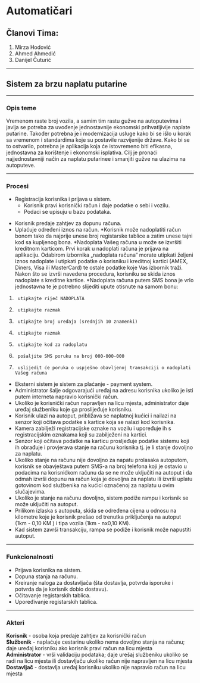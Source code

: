 # Automatičari
## Članovi Tima:

1. Mirza Hodović
2. Ahmed Ahmedić
3. Danijel Čuturić
---
## Sistem za brzu naplatu putarine
---
### Opis teme
Vremenom raste broj vozila, a samim tim rastu gužve na autoputevima i javlja se potreba za uvođenje jednostavnije ekonomski prihvatljivije naplate putarine. Također potrebna je i modernizacija usluge kako bi se išlo u korak sa vremenom i standardima koje su postavile razvijenije države. Kako bi se to ostvarilo, potrebna je aplikacija koja će istovremeno biti efikasna, jednostavna za korištenje i ekonomski isplativa. Cilj je pronaći najjednostavniji način za naplatu putarinee i smanjiti gužve na ulazima na autoputeve.

---
### Procesi

* Registracija korisnika i prijava u sistem.  
  * Korisnik pravi korisnički račun i daje podatke o sebi i vozilu.
  * Podaci se upisuju u bazu podataka.
- Korisnik predaje zahtjev za dopunu računa.
- Uplaćuje određeni iznos na račun.
  *Korisnik može nadoplatiti račun bonom tako da najprije unese broj registarske tablice a zatim unese tajni kod sa kupljenog bona.
  *Nadoplata Vašeg računa u može se izvršiti kreditnom karticom. Prvi  korak u nadoplati računa je prijava na aplikaciju. Odabirom izbornika „nadoplata računa“ morate utipkati željeni iznos nadoplate i utipkati podatke o korisniku i kreditnoj kartici (AMEX, Diners, Visa ili MasterCard) te ostale podatke koje Vas izbornik traži. Nakon što se izvrši navedena procedura, korisniku se skida iznos nadoplate s kreditne kartice.
  *Nadoplata računa putem SMS bona je vrlo jednostavna te je potrebno slijediti upute otisnute na samom bonu:
1)  	utipkajte riječ NADOPLATA
2)  	utipkajte razmak 
3)  	utipkajte broj uređaja (srednjih 10 znamenki) 
4)  	utipkajte razmak 
5)  	utipkajte kod za nadoplatu 
6)  	pošaljite SMS poruku na broj 000-000-000 
7)  	uslijedit će poruka o uspješno obavljenoj transakciji o nadoplati Vašeg računa
- Eksterni sistem je sistem za plaćanje - payment system.
- Administrator šalje odgovarajući uređaj na adresu korisnika ukoliko je isti putem interneta napravio korisnički račun. 
- Ukoliko je korisnički račun napravljen na licu mjesta, administrator daje uređaj službeniku koje ga proslijeđuje korisniku.
- Korisnik ulazi na autoput, približava se naplatnoj kućici i nailazi na senzor koji očitava podatke s kartice koja se nalazi kod korisnika.
- Kamera zabilježi registracijske oznake na vozilu i upoređuje ih s registracijskim oznakama koji su zabilježeni na kartici.
- Senzor koji očitava podatke na karticu prosljeđuje podatke sistemu koji ih obrađuje i provjerava stanje na računu korisnika tj. je li stanje dovoljno za naplatu.
- Ukoliko stanje na računu nije dovoljno za napatu prolasaka autoputom, korisnik se obavještava putem SMS-a na broj telefona koji je ostavio u podacima na korisnićkom računu da se ne može uključiti na autoput i da odmah izvrši dopunu na račun koja je dovoljna za naplatu ili izvrši uplatu gotovinom kod službenika na kućici označenoj za naplatu u ovim slučajevima.
- Ukoliko je stanje na računu dovoljno, sistem podiže rampu i korisnik se može uključiti na autoput.
- Prilikom izlaska s autoputa, skida se određena cijena u odnosu na kilometre koje je korisnik prešao od trenutka priključenja na autoput (1km - 0,10 KM ) i tipa vozila (1km - nx0,10 KM).  
- Kad sistem završi transakciju, rampa se podiže i korisnik može napustiti autoput.  
--- 
### Funkcionalnosti

- Prijava korisnika na sistem.  
- Dopuna stanja na računu.  
- Kreiranje naloga za dostavljača (šta dostavlja, potvrda isporuke i potvrda da je korisnik dobio dostavu).  
- Očitavanje registarskih tablica.  
- Upoređivanje registarskih tablica.


---
### Akteri


**Korisnik** - osoba koja predaje zahtjev za korisnički račun  
**Službenik** - naplaćuje cestarinu ukoliko nema dovoljno
stanja na računu; daje uređaj korisniku ako korisnik pravi račun na licu mjesta  
**Administrator** - vrši validaciju podataka; daje urešaj službeniku ukoliko se radi na licu mjesta ili dostavljaču ukoliko račun nije napravljen na licu mjesta  
**Dostavljač** - dostavlja uređaj korisniku ukoliko nije napravio račun na licu mjesta  
